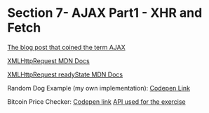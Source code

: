 <h1>Section 7- AJAX Part1 - XHR and Fetch</h1>

<p><a href="http://adaptivepath.org/ideas/ajax-new-approach-web-applications/">The blog post that coined the term AJAX</a></p>

<p><a href="https://developer.mozilla.org/en-US/docs/Web/API/XMLHttpRequest">XMLHttpRequest MDN Docs</a></p>
<p><a href="https://developer.mozilla.org/en-US/docs/Web/API/XMLHttpRequest/readyState">XMLHttpRequest readyState MDN Docs</a></p>
<p>Random Dog Example (my own implementation): <a href="https://codepen.io/rvvergara/full/JZJogL/">Codepen Link</a></p>
<p>Bitcoin Price Checker: <a href="https://codepen.io/rvvergara/full/ERXVVJ/">Codepen link</a> <a href="https://api.coindesk.com/v1/bpi/currentprice.json">API used for the exercise</a></p>